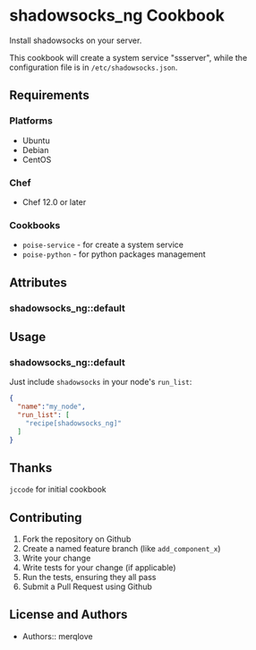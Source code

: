 # shadowsocks_ng Cookbook

Install shadowsocks on your server.

This cookbook will create a system service "ssserver", while the configuration file is in `/etc/shadowsocks.json`.


## Requirements

### Platforms

- Ubuntu
- Debian
- CentOS

### Chef

- Chef 12.0 or later

### Cookbooks

- `poise-service` - for create a system service
- `poise-python` - for python packages management

## Attributes

### shadowsocks_ng::default

## Usage

### shadowsocks_ng::default

Just include `shadowsocks` in your node's `run_list`:

```json
{
  "name":"my_node",
  "run_list": [
    "recipe[shadowsocks_ng]"
  ]
}
```

## Thanks

`jccode` for initial cookbook

## Contributing

1. Fork the repository on Github
2. Create a named feature branch (like `add_component_x`)
3. Write your change
4. Write tests for your change (if applicable)
5. Run the tests, ensuring they all pass
6. Submit a Pull Request using Github

## License and Authors

- Authors:: merqlove
